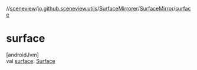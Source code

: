 //[sceneview](../../../../index.md)/[io.github.sceneview.utils](../../index.md)/[SurfaceMirrorer](../index.md)/[SurfaceMirror](index.md)/[surface](surface.md)

# surface

[androidJvm]\
val [surface](surface.md): [Surface](https://developer.android.com/reference/kotlin/android/view/Surface.html)
